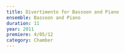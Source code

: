 ```yaml
---
title: Divertimento for Bassoon and Piano
ensemble: Bassoon and Piano
duration: 11
year: 2011
premiere: 4/05/12
category: Chamber
---
```

